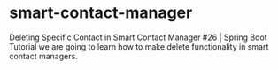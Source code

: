# smart-contact-manager
Deleting Specific Contact in Smart Contact Manager #26 | Spring Boot Tutorial
we are going to learn how to make delete functionality in smart contact managers.
